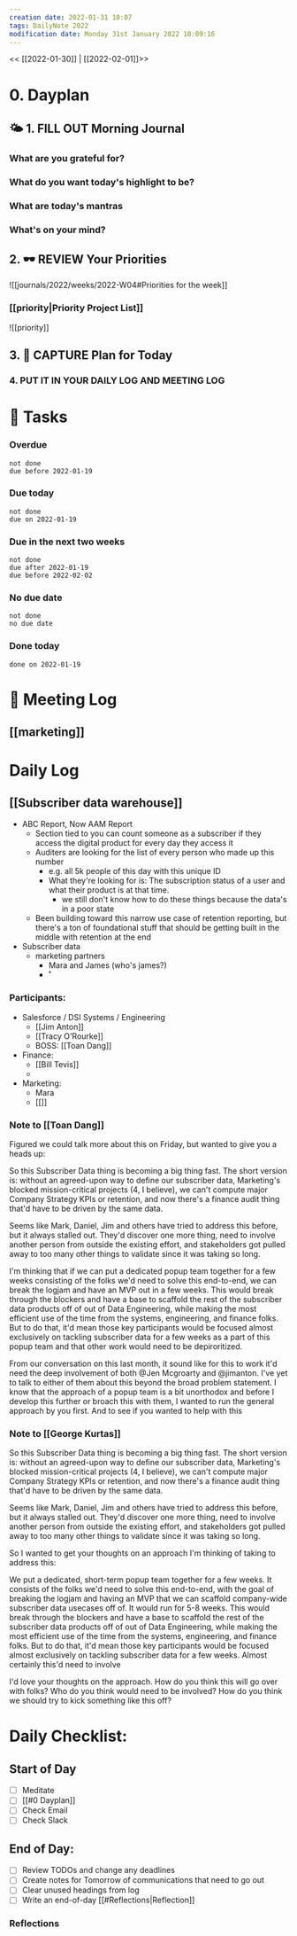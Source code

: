 ```yaml
---
creation date: 2022-01-31 10:07
tags: DailyNote 2022
modification date: Monday 31st January 2022 10:09:16
---
```


<< [[2022-01-30]] | [[2022-02-01]]>>

# 0. Dayplan 
## 🌤 1. **FILL OUT** Morning Journal
### What are you grateful for?


### What do you want today's highlight to be?


### What are today's mantras


### What's on your mind?


## 2. 🕶 **REVIEW** Your Priorities
![[journals/2022/weeks/2022-W04#Priorities for the week]]
### [[priority|Priority Project List]] 
![[priority]]

## 3. 📆 **CAPTURE** Plan for Today

### 4. PUT IT IN YOUR DAILY LOG AND MEETING LOG



# 📝 Tasks
### Overdue
```tasks
not done
due before 2022-01-19
```

### Due today
```tasks
not done
due on 2022-01-19
```

### Due in the next two weeks
```tasks
not done
due after 2022-01-19
due before 2022-02-02
```

### No due date
```tasks
not done
no due date
```

### Done today
```tasks
done on 2022-01-19
```


# 📰 Meeting Log
## [[marketing]]


# Daily Log
## [[Subscriber data warehouse]]
- ABC Report, Now AAM Report
	- Section tied to you can count someone as a subscriber if they access the digital product for every day they access it
	- Auditers are looking for the list of every person who made up this number
		- e.g. all 5k people of this day with this unique ID
		- What they're looking for is: The subscription status of a user and what their product is at that time.
			- we still don't know how to do these things because the data's in a poor state
	- Been building toward this narrow use case of retention reporting, but there's a ton of foundational stuff that should be getting built in the middle with retention at the end
- Subscriber data
	- marketing partners
		- Mara and James (who's james?)
		- ˚


### Participants:
- Salesforce / DSI Systems / Engineering
	- [[Jim Anton]]
	- [[Tracy O'Rourke]]
	- BOSS: [[Toan Dang]]
- Finance:
	- [[Bill Tevis]]
	- 
- Marketing:
	- Mara
	- [[]]
### Note to [[Toan Dang]]
Figured we could talk more about this on Friday, but wanted to give you a heads up:

So this Subscriber Data thing is becoming a big thing fast. The short version is: without an agreed-upon way to define our subscriber data, Marketing's blocked mission-critical projects (4, I believe), we can't compute major Company Strategy KPIs or retention, and now there's a finance audit thing that'd have to be driven by the same data.

Seems like Mark, Daniel, Jim and others have tried to address this before, but it always stalled out. They'd discover one more thing, need to involve another person from outside the existing effort, and stakeholders got pulled away to too many other things to validate since it was taking so long.

I'm thinking that if we can put a dedicated popup team together for a few weeks consisting of the folks we'd need to solve this end-to-end, we can break the logjam and have an MVP out in a few weeks. This would break through the blockers and have a base to scaffold the rest of the subscriber data products off of out of Data Engineering, while making the most efficient use of the time from the systems, engineering, and finance folks. But to do that, it'd mean those key participants would be focused almost exclusively on tackling subscriber data for a few weeks as a part of this popup team and that other work would need to be depiroritized. 

From our conversation on this last month, it sound like for this to work it'd need the deep involvement of both @Jen Mcgroarty and @jimanton. I've yet to talk to either of them about this beyond the broad problem statement. I know that the approach of a popup team is a bit unorthodox and before I develop this further or broach this with them, I wanted to run the general approach by you first. And to see if you wanted to help with this 



### Note to [[George Kurtas]]
So this Subscriber Data thing is becoming a big thing fast. The short version is: without an agreed-upon way to define our subscriber data, Marketing's blocked mission-critical projects (4, I believe), we can't compute major Company Strategy KPIs or retention, and now there's a finance audit thing that'd have to be driven by the same data.

Seems like Mark, Daniel, Jim and others have tried to address this before, but it always stalled out. They'd discover one more thing, need to involve another person from outside the existing effort, and stakeholders got pulled away to too many other things to validate since it was taking so long.

So I wanted to get your thoughts on an approach I'm thinking of taking to address this:

We put a dedicated, short-term popup team together for a few weeks. It consists of the folks we'd need to solve this end-to-end, with the goal of breaking the logjam and having an MVP that we can scaffold company-wide subscriber data usecases off of. It would run for 5-8 weeks. This would break through the blockers and have a base to scaffold the rest of the subscriber data products off of out of Data Engineering, while making the most efficient use of the time from the systems, engineering, and finance folks. But to do that, it'd mean those key participants would be focused almost exclusively on tackling subscriber data for a few weeks. Almost certainly this'd need to involve 

I'd love your thoughts on the approach. How do you think this will go over with folks? Who do you think would need to be involved? How do you think we should try to kick something like this off?

# Daily Checklist:
## Start of Day
- [ ] Meditate
- [ ] [[#0 Dayplan]]
- [ ] Check Email
- [ ] Check Slack

## End of Day:
- [ ] Review TODOs and change any deadlines
- [ ] Create notes for Tomorrow of communications that need to go out
- [ ] Clear unused headings from log
- [ ] Write an end-of-day [[#Reflections|Reflection]]

### Reflections
